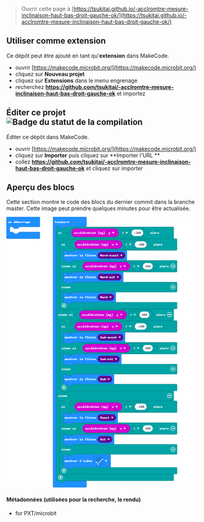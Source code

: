 
> Ouvrir cette page à [https://tsukitai.github.io/-acclromtre-mesure-inclinaison-haut-bas-droit-gauche-ok/](https://tsukitai.github.io/-acclromtre-mesure-inclinaison-haut-bas-droit-gauche-ok/)

## Utiliser comme extension

Ce dépôt peut être ajouté en tant qu'**extension** dans MakeCode.

* ouvrir [https://makecode.microbit.org/](https://makecode.microbit.org/)
* cliquez sur **Nouveau projet**
* cliquez sur **Extensions** dans le menu engrenage
* recherchez **https://github.com/tsukitai/-acclromtre-mesure-inclinaison-haut-bas-droit-gauche-ok** et importez

## Éditer ce projet ![Badge du statut de la compilation](https://github.com/tsukitai/-acclromtre-mesure-inclinaison-haut-bas-droit-gauche-ok/workflows/MakeCode/badge.svg)

Éditer ce dépôt dans MakeCode.

* ouvrir [https://makecode.microbit.org/](https://makecode.microbit.org/)
* cliquez sur **Importer** puis cliquez sur **Importer l'URL **
* collez **https://github.com/tsukitai/-acclromtre-mesure-inclinaison-haut-bas-droit-gauche-ok** et cliquez sur importer

## Aperçu des blocs

Cette section montre le code des blocs du dernier commit dans la branche master.
Cette image peut prendre quelques minutes pour être actualisée.

![Un rendu de la vue des blocs](https://github.com/tsukitai/-acclromtre-mesure-inclinaison-haut-bas-droit-gauche-ok/raw/master/.github/makecode/blocks.png)

#### Métadonnées (utilisées pour la recherche, le rendu)

* for PXT/microbit
<script src="https://makecode.com/gh-pages-embed.js"></script><script>makeCodeRender("{{ site.makecode.home_url }}", "{{ site.github.owner_name }}/{{ site.github.repository_name }}");</script>
